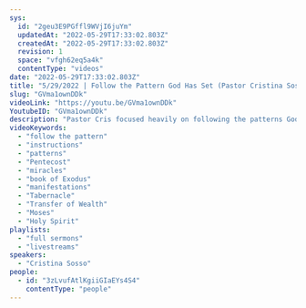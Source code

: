 ```yaml
---
sys:
  id: "2geu3E9PGffl9WVjI6juYm"
  updatedAt: "2022-05-29T17:33:02.803Z"
  createdAt: "2022-05-29T17:33:02.803Z"
  revision: 1
  space: "vfgh62eq5a4k"
  contentType: "videos"
date: "2022-05-29T17:33:02.803Z"
title: "5/29/2022 | Follow the Pattern God Has Set (Pastor Cristina Sosso)"
slug: "GVma1ownDDk"
videoLink: "https://youtu.be/GVma1ownDDk"
YoutubeID: "GVma1ownDDk"
description: "Pastor Cris focused heavily on following the patterns God has given you. Since this is the week before Pentecost we are expecting the Lord to manifest miracles this week and during our outside service next week. She references the book of Exodus and how God had specific instructions for the Tabernacle and every little detail. The businesses and ideas God has given you are from God and he will provide the step by step instructions on how to manifest the Transfer of Wealth. If you hear any instructions from God, follow them immediately so you don't look back with regret. This sermon was delivered at Freedom Fellowship Church International in San Antonio, TX."
videoKeywords:
  - "follow the pattern"
  - "instructions"
  - "patterns"
  - "Pentecost"
  - "miracles"
  - "book of Exodus"
  - "manifestations"
  - "Tabernacle"
  - "Transfer of Wealth"
  - "Moses"
  - "Holy Spirit"
playlists:
  - "full sermons"
  - "livestreams"
speakers:
  - "Cristina Sosso"
people:
  - id: "3zLvufAtlKgiiGIaEYs4S4"
    contentType: "people"
---
```

